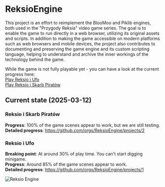 # ReksioEngine

This project is an effort to reimplement the BlooMoo and Piklib engines, both used in the "Przygody Reksia" video game series. The goal is to enable the game to run directly in a web browser, utilizing its original assets and scripts. In addition to making the game accessible on modern platforms such as web browsers and mobile devices, the project also contributes to documenting and preserving the game engine and its custom scripting language, helping to understand and archive the inner workings of the technology behind the game.

While the game is not fully playable yet - you can have a look at the current progress here: \
[Play Reksio i Ufo](https://reksioengine.github.io/ReksioEngine?loader=github&source=reksioiufo)\
[Play Reksio i Skarb Piratów](https://reksioengine.github.io/ReksioEngine?loader=github&source=reksioiskarbpiratow)

## Current state (2025-03-12)

### Reksio i Skarb Piratów
**Progress**: 100% of the game scenes appear to work, but we are still testing. \
**Detailed progress**: https://github.com/orgs/ReksioEngine/projects/2

### Reksio i Ufo
**Breaking point**: At around 30% of play time. You can't start digging minigame. \
**Progress**: Around 85% of the game scenes appear to work. \
**Detailed progress**: https://github.com/orgs/ReksioEngine/projects/1

![Reksio Engine](https://github.com/user-attachments/assets/3e6c1ef5-4a5f-4c6a-b6f3-ac56ab2a347b)

